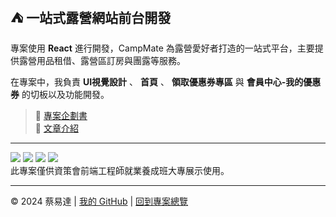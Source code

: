 ## ⛺ 一站式露營網站前台開發
 
專案使用 **React** 進行開發，CampMate 為露營愛好者打造的一站式平台，主要提供露營用品租借、露營區訂房與團露等服務。

在專案中，我負責 **UI視覺設計** 、 **首頁** 、 **領取優惠券專區** 與 **會員中心-我的優惠券** 的切板以及功能開發。

> 📗 [專案企劃書](https://drive.google.com/file/d/1sqAZcScASQUh2yqY7l3FZ_9Hb-LwnwXU/view?usp=drive_link)
> <br/>
> 📝 [文章介紹](https://medium.com/@yidatsai.789/campmate-%E4%B8%80%E7%AB%99%E5%BC%8F%E9%9C%B2%E7%87%9F%E7%B6%B2%E7%AB%99-4d24c6ba4dca)

---

<img src="https://github.com/sth-of-yidatsai/project_campmate-devYida/blob/main/ReadMeImg/CampMate_%E9%A6%96%E9%A0%81.png" />
<img src="https://github.com/sth-of-yidatsai/project_campmate-devYida/blob/main/ReadMeImg/CampMate_%E9%A6%96%E9%A0%81%E5%93%81%E7%89%8C%E5%8D%80.png" />
<img src="https://github.com/sth-of-yidatsai/project_campmate-devYida/blob/main/ReadMeImg/CampMate_%E9%9C%B2%E7%87%9F%E5%9C%B0.png" />
<img src="https://github.com/sth-of-yidatsai/project_campmate-devYida/blob/main/ReadMeImg/CampMate_%E9%9C%B2%E7%87%9F%E7%94%A8%E5%93%81.png" />
<br/>
此專案僅供資策會前端工程師就業養成班大專展示使用。

---

© 2024 蔡易達 | [我的 GitHub](https://github.com/sth-of-yidatsai) | [回到專案總覽](https://github.com/sth-of-yidatsai/My-Project-Dashboard/tree/main)
